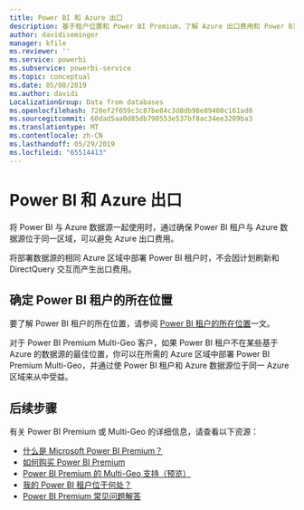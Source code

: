 ```yaml
---
title: Power BI 和 Azure 出口
description: 基于租户位置和 Power BI Premium，了解 Azure 出口费用和 Power BI
author: davidiseminger
manager: kfile
ms.reviewer: ''
ms.service: powerbi
ms.subservice: powerbi-service
ms.topic: conceptual
ms.date: 05/08/2019
ms.author: davidi
LocalizationGroup: Data from databases
ms.openlocfilehash: 720ef2f059c3c87be84c3d8db98e89400c161ad0
ms.sourcegitcommit: 60dad5aa0d85db790553e537bf8ac34ee3289ba3
ms.translationtype: MT
ms.contentlocale: zh-CN
ms.lasthandoff: 05/29/2019
ms.locfileid: "65514413"
---
```

# <a name="power-bi-and-azure-egress"></a>Power BI 和 Azure 出口

将 Power BI 与 Azure 数据源一起使用时，通过确保 Power BI 租户与 Azure 数据源位于同一区域，可以避免 Azure 出口费用。

将部署数据源的相同 Azure 区域中部署 Power BI 租户时，不会因计划刷新和 DirectQuery 交互而产生出口费用。 

## <a name="determining-where-your-power-bi-tenant-is-located"></a>确定 Power BI 租户的所在位置

要了解 Power BI 租户的所在位置，请参阅 [Power BI 租户的所在位置](service-admin-where-is-my-tenant-located.md)一文。

对于 Power BI Premium Multi-Geo 客户，如果 Power BI 租户不在某些基于 Azure 的数据源的最佳位置，你可以在所需的 Azure 区域中部署 Power BI Premium Multi-Geo，并通过使 Power BI 租户和 Azure 数据源位于同一 Azure 区域来从中受益。

## <a name="next-steps"></a>后续步骤

有关 Power BI Premium 或 Multi-Geo 的详细信息，请查看以下资源：

* [什么是 Microsoft Power BI Premium？](service-premium-what-is.md)
* [如何购买 Power BI Premium](service-admin-premium-purchase.md)
* [Power BI Premium 的 Multi-Geo 支持（预览）](service-admin-premium-multi-geo.md)
* [我的 Power BI 租户位于何处？](service-admin-where-is-my-tenant-located.md)
* [Power BI Premium 常见问题解答](service-premium-faq.md)


